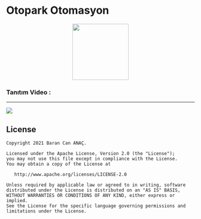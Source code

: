 # Otopark Otomasyon
<p align="center">
<img src="https://raw.githubusercontent.com/baranac12/OtoparkOtomasyonu/master/OtoparkOtomasyonu/Resources/car_logo.ico" height =150/>
</p>

### Tanıtım Video :
--------
[![](https://i.ytimg.com/an_webp/7LMCB7H2UlY/mqdefault_6s.webp?du=3000&sqp=CPiX64YG&rs=AOn4CLCTQMRvUwtjkn--ZqnVMTLzZes8Xw)](https://www.youtube.com/watch?v=7LMCB7H2UlY)



License
--------


    Copyright 2021 Baran Can ANAÇ.

    Licensed under the Apache License, Version 2.0 (the "License");
    you may not use this file except in compliance with the License.
    You may obtain a copy of the License at

       http://www.apache.org/licenses/LICENSE-2.0

    Unless required by applicable law or agreed to in writing, software
    distributed under the License is distributed on an "AS IS" BASIS,
    WITHOUT WARRANTIES OR CONDITIONS OF ANY KIND, either express or implied.
    See the License for the specific language governing permissions and
    limitations under the License.
